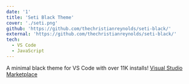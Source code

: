 ```yaml
---
date: '1'
title: 'Seti Black Theme'
cover: './seti.png'
github: 'https://github.com/thechristianreynolds/seti-black/'
external: 'https://github.com/thechristianreynolds/seti-black/'
tech:
  - VS Code
  - JavaScript
---
```


A minimal black theme for VS Code with over 11K installs! [Visual Studio Marketplace](https://marketplace.visualstudio.com/items?itemName=bobsparadox.seti-black)
